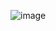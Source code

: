 ![image](https://user-images.githubusercontent.com/62865808/102734639-ac92a300-4383-11eb-825b-57ccffbd53f4.png)
